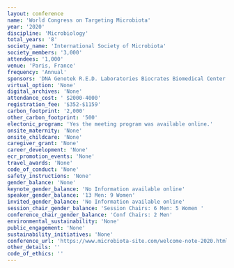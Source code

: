 ```yaml
---
layout: conference 
name: 'World Congress on Targeting Microbiota'
year: '2020'
discipline: 'Microbiology'
total_years: '8'
society_name: 'International Society of Microbiota'
society_members: '3,000'
attendees: '1,000'
venue: 'Paris, France'
frequency: 'Annual'
sponsors: 'DNA Genotek R.E.D. Laboratories Biocrates Biomedical Center UG Bayer BIOMES NGS GmbH BIOCODEX CETOMED Copan Italia SpA I.B.T TECH JHJ Sp. z o.o. Aalborg University Acrecity Medics Biomedical Center UG '
virtual_option: 'None'
digital_archives: 'None'
attendance_cost: ' $2000-4000'
registration_fee: '$352-$1159'
carbon_footprint: '2,000'
other_carbon_footprint: '500'
electonic_program: 'Yes the meeting program was available online.'
onsite_maternity: 'None'
onsite_childcare: 'None'
caregiver_grant: 'None'
career_development: 'None'
ecr_promotion_events: 'None'
travel_awards: 'None'
code_of_conduct: 'None'
safety_instructions: 'None'
gender_balance: 'None'
keynote_gender_balance: 'No Information available online'
speaker_gender_balance: '13 Men: 9 Women'
invited_gender_balance: 'No Information available online'
session_chair_gender_balance: 'Session Chairs: 6 Men: 5 Women '
conference_chair_gender_balance: 'Conf Chairs: 2 Men'
environmental_sustainability: 'None'
public_engagement: 'None'
sustainability_initiatives: 'None'
conference_url: 'https://www.microbiota-site.com/welcome-note-2020.html'
other_details: ''
code_of_ethics: ''
---
```

